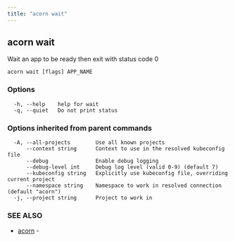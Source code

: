 ```yaml
---
title: "acorn wait"
---
```

## acorn wait

Wait an app to be ready then exit with status code 0

```
acorn wait [flags] APP_NAME
```

### Options

```
  -h, --help    help for wait
  -q, --quiet   Do not print status
```

### Options inherited from parent commands

```
  -A, --all-projects        Use all known projects
      --context string      Context to use in the resolved kubeconfig file
      --debug               Enable debug logging
      --debug-level int     Debug log level (valid 0-9) (default 7)
      --kubeconfig string   Explicitly use kubeconfig file, overriding current project
      --namespace string    Namespace to work in resolved connection (default "acorn")
  -j, --project string      Project to work in
```

### SEE ALSO

* [acorn](acorn.md)	 - 

